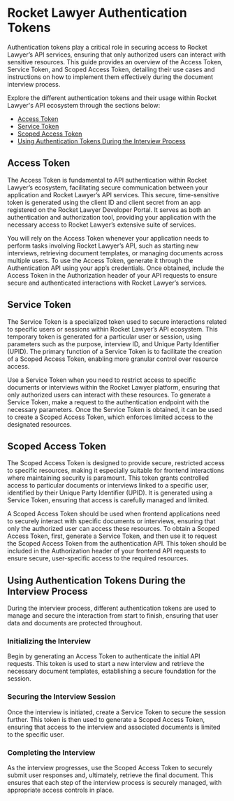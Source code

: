# Rocket Lawyer Authentication Tokens

Authentication tokens play a critical role in securing access to Rocket Lawyer’s API services, ensuring that only authorized users can interact with sensitive resources. This guide provides an overview of the Access Token, Service Token, and Scoped Access Token, detailing their use cases and instructions on how to implement them effectively during the document interview process.

Explore the different authentication tokens and their usage within Rocket Lawyer's API ecosystem through the sections below:

- [Access Token](#access-token)
- [Service Token](#service-token)
- [Scoped Access Token](#scoped-access-token)
- [Using Authentication Tokens During the Interview Process](#using-authentication-tokens-during-the-interview-process)

## Access Token

The Access Token is fundamental to API authentication within Rocket Lawyer’s ecosystem, facilitating secure communication between your application and Rocket Lawyer’s API services. This secure, time-sensitive token is generated using the client ID and client secret from an app registered on the Rocket Lawyer Developer Portal. It serves as both an authentication and authorization tool, providing your application with the necessary access to Rocket Lawyer’s extensive suite of services.

You will rely on the Access Token whenever your application needs to perform tasks involving Rocket Lawyer’s API, such as starting new interviews, retrieving document templates, or managing documents across multiple users. To use the Access Token, generate it through the Authentication API using your app’s credentials. Once obtained, include the Access Token in the Authorization header of your API requests to ensure secure and authenticated interactions with Rocket Lawyer’s services.

## Service Token

The Service Token is a specialized token used to secure interactions related to specific users or sessions within Rocket Lawyer’s API ecosystem. This temporary token is generated for a particular user or session, using parameters such as the purpose, interview ID, and Unique Party Identifier (UPID). The primary function of a Service Token is to facilitate the creation of a Scoped Access Token, enabling more granular control over resource access.

Use a Service Token when you need to restrict access to specific documents or interviews within the Rocket Lawyer platform, ensuring that only authorized users can interact with these resources. To generate a Service Token, make a request to the authentication endpoint with the necessary parameters. Once the Service Token is obtained, it can be used to create a Scoped Access Token, which enforces limited access to the designated resources.

## Scoped Access Token

The Scoped Access Token is designed to provide secure, restricted access to specific resources, making it especially suitable for frontend interactions where maintaining security is paramount. This token grants controlled access to particular documents or interviews linked to a specific user, identified by their Unique Party Identifier (UPID). It is generated using a Service Token, ensuring that access is carefully managed and limited.

A Scoped Access Token should be used when frontend applications need to securely interact with specific documents or interviews, ensuring that only the authorized user can access these resources. To obtain a Scoped Access Token, first, generate a Service Token, and then use it to request the Scoped Access Token from the authentication API. This token should be included in the Authorization header of your frontend API requests to ensure secure, user-specific access to the required resources.

## Using Authentication Tokens During the Interview Process

During the interview process, different authentication tokens are used to manage and secure the interaction from start to finish, ensuring that user data and documents are protected throughout.

### Initializing the Interview

Begin by generating an Access Token to authenticate the initial API requests. This token is used to start a new interview and retrieve the necessary document templates, establishing a secure foundation for the session.

### Securing the Interview Session

Once the interview is initiated, create a Service Token to secure the session further. This token is then used to generate a Scoped Access Token, ensuring that access to the interview and associated documents is limited to the specific user.

### Completing the Interview

As the interview progresses, use the Scoped Access Token to securely submit user responses and, ultimately, retrieve the final document. This ensures that each step of the interview process is securely managed, with appropriate access controls in place.

